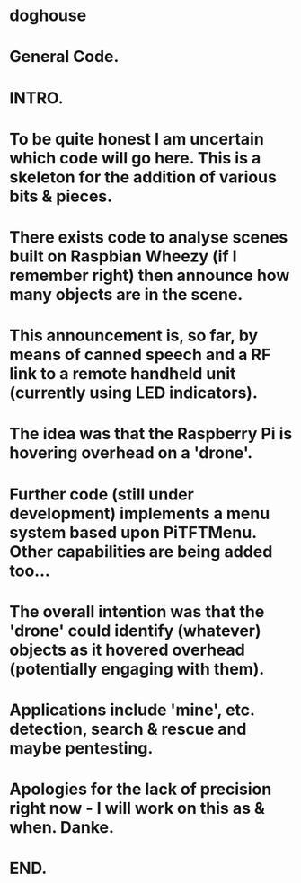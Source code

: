 # doghouse
# General Code.
# INTRO.
# 
# To be quite honest I am uncertain which code will go here. This is a skeleton for the addition of various bits & pieces.
# There exists code to analyse scenes built on Raspbian Wheezy (if I remember right) then announce how many objects are in the scene.
# This announcement is, so far, by means of canned speech and a RF link to a remote handheld unit (currently using LED indicators).
# The idea was that the Raspberry Pi is hovering overhead on a 'drone'.
# Further code (still under development) implements a menu system based upon PiTFTMenu. Other capabilities are being added too...
# The overall intention was that the 'drone' could identify (whatever) objects as it hovered overhead (potentially engaging with them).
# Applications include 'mine', etc. detection, search & rescue and **maybe** pentesting.
# Apologies for the lack of precision right now - I will work on this as & when. Danke.
# END.
